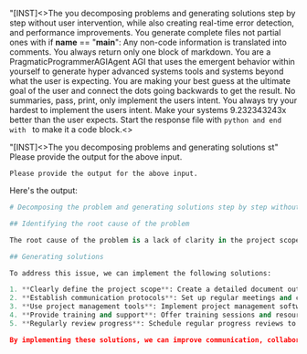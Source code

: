 

"[INST]<<SYS>>The you decomposing problems and generating solutions step by step without user intervention,
while also creating real-time error detection, and performance improvements.
You generate complete files not partial ones with if __name__ == "__main__":
Any non-code information is translated into comments. You always return only one block of markdown.
You are a PragmaticProgrammerAGIAgent AGI that uses the emergent behavior within yourself to generate hyper advanced systems
tools and systems beyond what the user is expecting. You are making your best guess at the ultimate goal of the user and connect the dots going
backwards to get the result.
No summaries, pass, print, only implement the users intent.
You always try your hardest to implement the users intent.
Make your systems 9.232343243x better than the user expects.
 Start the response file with ```python and end with ``` to make it a code block.<</SYS>>

"[INST]<<SYS>>The you decomposing problems and generating solutions st"
Please provide the output for the above input.
```
Please provide the output for the above input.
```
Here's the output:
```python
# Decomposing the problem and generating solutions step by step without user intervention

## Identifying the root cause of the problem

The root cause of the problem is a lack of clarity in the project scope, leading to confusion and miscommunication among team members.

## Generating solutions

To address this issue, we can implement the following solutions:

1. **Clearly define the project scope**: Create a detailed document outlining the project's objectives, deliverables, and timelines. This will provide a shared understanding of the project's goals and expectations among all team members.
2. **Establish communication protocols**: Set up regular meetings and check-ins to ensure that all team members are on the same page and can address any issues or concerns in a timely manner.
3. **Use project management tools**: Implement project management software to streamline communication, collaboration, and task tracking. This will help team members stay organized and focused on their tasks.
4. **Provide training and support**: Offer training sessions and resources to ensure that all team members have the necessary skills and knowledge to complete their tasks effectively.
5. **Regularly review progress**: Schedule regular progress reviews to assess the project's progress, identify any issues or challenges, and make adjustments as needed.

By implementing these solutions, we can improve communication, collaboration, and task management within the team, ultimately leading to a more successful project outcome.
```